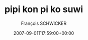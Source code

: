 ---
title: 'pipi kon pi ko suwi'
posts: 7
hash: 't855'
author: 'François SCHWICKER'
date: 2007-09-01T17:59:00+00:00
sources:
  - http://forums.tokipona.org/viewtopic.php%3Ft=855.html
---
